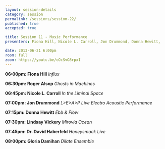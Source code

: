 ```yaml
---
layout: session-details
category: session
permalink: /sessions/session-22/
published: true
accepted: true

title: Session 11 - Music Performance
presenters: Fiona Hill, Nicole L. Carroll, Jon Drummond, Donna Hewitt, Lindsay Vickery, David Haberfeld, Gloria Damihan, Mark Oliveiro, Michael Lukaszuk, Arham Aryadi

date: 2013-06-21 6:00pm
room: full
zoom: https://youtu.be/cOcSvO8rpxI
---
```


**06:00pm: Fiona Hill**
_Influx_

**06:30pm: Roger Alsop**
_Ghosts in Machines_

**06:45pm: Nicole L. Carroll**
_In the Liminal Space_

**07:00pm: Jon Drummond**
_L>E>A>P Live Electro Acoustic Performance_

**07:15pm: Donna Hewitt**
_Ebb & Flow_

**07:30pm: Lindsay Vickery**
_Mirovia Ocean_

**07:45pm: Dr. David Haberfeld**
_Honeysmack Live_

**08:00pm: Gloria Damihan**
_Dilate Ensemble_


